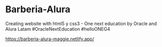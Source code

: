 # Barberia-Alura
Creating website with html5 y css3 - One next education by Oracle and Alura Latam #OracleNextEducation #helloONEG4

https://barberia-alura-maggie.netlify.app/


